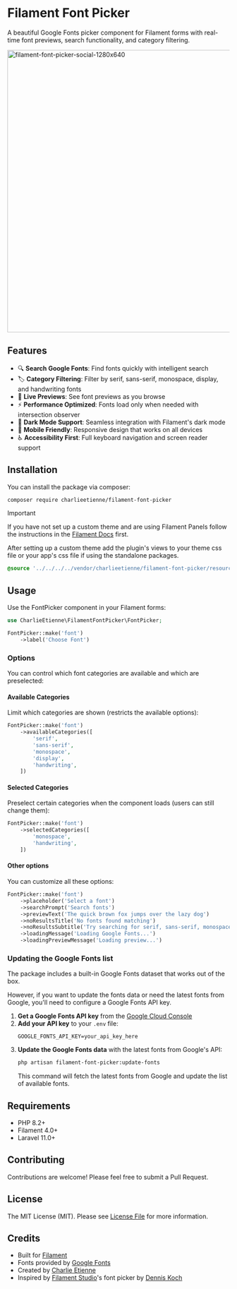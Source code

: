 # Filament Font Picker

A beautiful Google Fonts picker component for Filament forms with real-time font previews, search functionality, and category filtering.

<img width="1280" height="640" alt="filament-font-picker-social-1280x640" src="https://github.com/user-attachments/assets/2f4ac6eb-7ddf-4b0c-9eb6-3fd0614e9a4b" />

## Features

- 🔍 **Search Google Fonts**: Find fonts quickly with intelligent search
- 🏷️ **Category Filtering**: Filter by serif, sans-serif, monospace, display, and handwriting fonts  
- 👀 **Live Previews**: See font previews as you browse
- ⚡ **Performance Optimized**: Fonts load only when needed with intersection observer
- 🌙 **Dark Mode Support**: Seamless integration with Filament's dark mode
- 📱 **Mobile Friendly**: Responsive design that works on all devices
- ♿ **Accessibility First**: Full keyboard navigation and screen reader support

## Installation

You can install the package via composer:

```bash
composer require charlieetienne/filament-font-picker
```

> [!IMPORTANT]
> If you have not set up a custom theme and are using Filament Panels follow the instructions in the [Filament Docs](https://filamentphp.com/docs/4.x/styling/overview#creating-a-custom-theme) first.

After setting up a custom theme add the plugin's views to your theme css file or your app's css file if using the standalone packages.

```css
@source '../../../../vendor/charlieetienne/filament-font-picker/resources/**/*.blade.php';
```

## Usage

Use the FontPicker component in your Filament forms:

```php
use CharlieEtienne\FilamentFontPicker\FontPicker;

FontPicker::make('font')
    ->label('Choose Font')
```

### Options

You can control which font categories are available and which are preselected:

#### Available Categories

Limit which categories are shown (restricts the available options):

```php
FontPicker::make('font')
    ->availableCategories([
        'serif', 
        'sans-serif', 
        'monospace', 
        'display', 
        'handwriting',
    ])
```

#### Selected Categories

Preselect certain categories when the component loads (users can still change them):

```php
FontPicker::make('font')
    ->selectedCategories([
        'monospace', 
        'handwriting',
    ])
```

#### Other options

You can customize all these options:

```php
FontPicker::make('font')
    ->placeholder('Select a font')
    ->searchPrompt('Search fonts')
    ->previewText('The quick brown fox jumps over the lazy dog')
    ->noResultsTitle('No fonts found matching')
    ->noResultsSubtitle('Try searching for serif, sans-serif, monospace, or display fonts')
    ->loadingMessage('Loading Google Fonts...')
    ->loadingPreviewMessage('Loading preview...')
```

### Updating the Google Fonts list

The package includes a built-in Google Fonts dataset that works out of the box. 

However, if you want to update the fonts data or need the latest fonts from Google, you'll need to configure a Google Fonts API key.

1. **Get a Google Fonts API key** from the [Google Cloud Console](https://developers.google.com/fonts/docs/developer_api#APIKey)
2. **Add your API key** to your `.env` file:
   ```env
   GOOGLE_FONTS_API_KEY=your_api_key_here
   ```
3. **Update the Google Fonts data** with the latest fonts from Google's API:
   ```bash
   php artisan filament-font-picker:update-fonts
   ```
    This command will fetch the latest fonts from Google and update the list of available fonts.

## Requirements

- PHP 8.2+
- Filament 4.0+
- Laravel 11.0+

## Contributing

Contributions are welcome! Please feel free to submit a Pull Request.

## License

The MIT License (MIT). Please see [License File](LICENSE.md) for more information.

## Credits

- Built for [Filament](https://filamentphp.com)
- Fonts provided by [Google Fonts](https://fonts.google.com)
- Created by [Charlie Etienne](https://github.com/charlieetienne)
- Inspired by [Filament Studio](https://filamentstudio.dev/)'s font picker by [Dennis Koch](https://github.com/sponsors/pxlrbt)
